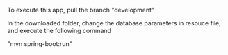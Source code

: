 
To execute this app, pull the branch "development"

In the downloaded folder, change the database parameters in resouce file, and execute the following command

"mvn spring-boot:run"
